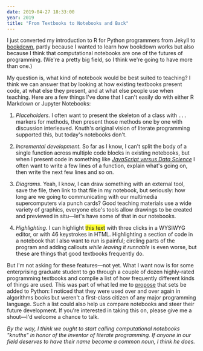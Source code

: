 ```yaml
---
date: 2019-04-27 18:33:00
year: 2019
title: "From Textbooks to Notebooks and Back"
---
```


I just converted my introduction to R for Python programmers from Jekyll to [bookdown][bookdown],
partly because I wanted to learn how bookdown works
but also because I think that computational notebooks are one of the futures of programming.
(We're a pretty big field, so I think we're going to have more than one.)

My question is, what kind of notebook would be best suited to teaching?
I think we can answer that by looking at how existing textbooks present code,
at what else they present,
and at what else people use when teaching.
Here are a few things I've done that I can't easily do with either R Markdown or Jupyter Notebooks:

1.  *Placeholders.*
    I often want to present the skeleton of a class with `...` markers for methods,
    then present those methods one by one with discussion interleaved.
    Knuth's original vision of literate programming supported this,
    but today's notebooks don't.

2.  *Incremental development.*
    So far as I know,
    I can't split the body of a single function across multiple code blocks in existing notebooks,
    but when I present code in something like *[JavaScript versus Data Science][js-vs-ds]*
    I often want to write a few lines of a function,
    explain what's going on,
    then write the next few lines and so on.

3.  *Diagrams*.
    Yeah, I know, I can draw something with an external tool,
    save the file,
    then link to that file in my notebook,
    but seriously:
    how long are we going to communicating with our multimedia supercomputers via punch cards?
    Good teaching materials use a wide variety of graphics,
    everyone else's tools allow drawings to be created and previewed in situ—let's have some of that in our notebooks.

4.  *Highlighting*.
    I can highlight <span style="background-color: #ffff33">this text</span> with three clicks in a WYSIWYG editor,
    or with 46 keystrokes in HTML.
    Highlighting a section of code in a notebook that I also want to run is painful;
    circling parts of the program and adding callouts *while leaving it runnable* is even worse,
    but these are things that good textbooks frequently do.

But I'm not asking for these features—not yet.
What I want now is for some enterprising graduate student to go through
a couple of  dozen highly-rated programming textbooks
and compile a list of how frequently different kinds of things are used.
This was part of what led me to [propose][sets-pep] that sets be added to Python:
I noticed that they were used over and over again in algorithms books
but weren't a first-class citizen of any major programming language.
Such a list could also help us compare notebooks and steer their future development.
If you're interested in taking this on,
please give me a shout—I'd welcome a chance to talk.

*By the way,
I think we ought to start calling computational notebooks "knuths"
in honor of the inventor of literate programming.
If anyone in our field deserves to have their name become a common noun,
I think he does.*

[bookdown]: https://bookdown.org/
[js-vs-ds]: https://software-tools-in-javascript.github.io/js-vs-ds/
[sets-pep]: https://www.python.org/dev/peps/pep-0218/
